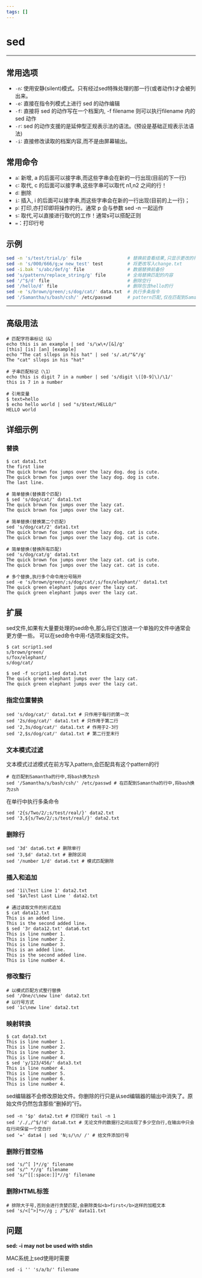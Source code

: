 ```yaml
---
tags: []
---
```

# sed
---
## 常用选项
- `-n`∶ 使用安静(silent)模式。只有经过sed特殊处理的那一行(或者动作)才会被列出来。
- `-e`∶ 直接在指令列模式上进行 sed 的动作编辑
- `-f`∶ 直接将 sed 的动作写在一个档案内, -f filename 则可以执行filename 内的sed 动作
- `-r`∶ sed 的动作支援的是延伸型正规表示法的语法。(预设是基础正规表示法语法)
- `-i`∶ 直接修改读取的档案内容,而不是由屏幕输出。

## 常用命令
- `a`∶ 新增, a 的后面可以接字串,而这些字串会在新的一行出现(目前的下一行)
- `c`∶ 取代, c 的后面可以接字串,这些字串可以取代 n1,n2 之间的行！
- `d`∶ 删除
- `i`∶ 插入, i 的后面可以接字串,而这些字串会在新的一行出现(目前的上一行)；
- `p`∶ 打印,亦打印即将操作的行。通常 p 会与参数 sed -n 一起运作
- `s`∶ 取代,可以直接进行取代的工作！通常s可以搭配正则
- `=`：打印行号

## 示例
```bash
sed -n 's/test/trial/p' file                 # 替换前查看结果,只显示更改的行
sed -n 's/000/666/g;w new_test' test         # 将更改写入change.txt
sed -i.bak 's/abc/def/g' file                # 数据替换前备份
sed 's/pattern/replace_string/g' file        # 全局替换匹配的内容
sed '/^$/d' file                             # 删除空行
sed '/hello/d' file                          # 删除包含hello的行
sed -e 's/brown/green/;s/dog/cat/' data.txt  # 执行多条指令
sed '/Samantha/s/bash/csh/' /etc/passwd      # pattern匹配,仅在匹配到Samantha的行中,将bash换为zsh
```
---
## 高级用法

```shell
# 匹配字符串标记（&）
echo this is an example | sed 's/\w\+/[&]/g' 
[this] [is] [an] [example]
echo "The cat slleps in his hat" | sed 's/.at/"&"/g'
The "cat" slleps in his "hat"

# 子串匹配标记（\1）
echo this is digit 7 in a number | sed 's/digit \([0-9]\)/\1/'
this is 7 in a number 

# 引用变量
$ text=hello
$ echo hello world | sed "s/$text/HELLO/"
HELLO world 
```

## 详细示例

### 替换
```shell
$ cat data1.txt 
the first line
The quick brown fox jumps over the lazy dog. dog is cute.
The quick brown fox jumps over the lazy dog. dog is cute.
The last line.

# 简单替换(替换首个匹配)
$ sed 's/dog/cat/' data1.txt
The quick brown fox jumps over the lazy cat.
The quick brown fox jumps over the lazy cat.

# 简单替换(替换第二个匹配)
sed 's/dog/cat/2' data1.txt
The quick brown fox jumps over the lazy dog. cat is cute.
The quick brown fox jumps over the lazy dog. cat is cute.

# 简单替换(替换所有匹配)
sed 's/dog/cat/g' data1.txt
The quick brown fox jumps over the lazy cat. cat is cute.
The quick brown fox jumps over the lazy cat. cat is cute.

# 多个替换,执行多个命令用分号隔开
sed -e 's/brown/green/;s/dog/cat/;s/fox/elephant/' data1.txt
The quick green elephant jumps over the lazy cat.
The quick green elephant jumps over the lazy cat.
```

## 扩展

sed文件,如果有大量要处理的sed命令,那么将它们放进一个单独的文件中通常会更方便一些。 可以在sed命令中用-f选项来指定文件。

```shell
$ cat script1.sed 
s/brown/green/
s/fox/elephant/
s/dog/cat/

$ sed -f script1.sed data1.txt 
The quick green elephant jumps over the lazy cat.
The quick green elephant jumps over the lazy cat.
```

### 指定位置替换
```shell
sed 's/dog/cat/' data1.txt # 只作用于每行的第一次
sed '2s/dog/cat/' data1.txt # 只作用于第二行
sed '2,3s/dog/cat/' data1.txt # 作用于2-3行
sed '2,$s/dog/cat/' data1.txt # 第二行至末行
```

### 文本模式过滤

文本模式过滤模式在前方写入pattern,会匹配具有这个pattern的行

```shell
# 在匹配到Samantha的行中,将bash换为zsh
sed '/Samantha/s/bash/csh/' /etc/passwd # 在匹配到Samantha的行中,将bash换为zsh
```

在单行中执行多条命令
```shell
sed '2{s/Two/2/;s/test/real/}' data2.txt
sed '3,${s/Two/2/;s/test/real/}' data2.txt
```

### 删除行
```shell
sed '3d' data6.txt # 删除单行
sed '3,$d' data2.txt # 删除区间
sed '/number 1/d' data6.txt # 模式匹配删除
```

### 插入和追加
```shell
sed '1i\Test Line 1' data2.txt 
sed '$a\Test Last Line ' data2.txt 

# 通过读取文件的形式追加
$ cat data12.txt
This is an added line.
This is the second added line.
$ sed '3r data12.txt' data6.txt 
This is line number 1.
This is line number 2.
This is line number 3.
This is an added line.
This is the second added line. 
This is line number 4.
```

### 修改整行
```shell
# 以模式匹配方式整行替换
sed '/One/c\new line' data2.txt 
# 以行号方式
sed '1c\new line' data2.txt 
```

### 映射转换
```shell
$ cat data3.txt 
This is line number 1.
This is line number 2.
This is line number 3.
This is line number 4.
$ sed 'y/123/456/' data3.txt
This is line number 4.
This is line number 5.
This is line number 6.
This is line number 4.
```

sed编辑器不会修改原始文件。你删除的行只是从sed编辑器的输出中消失了。原始文件仍然包含那些“删掉的”行。

```shell
sed -n '$p' data2.txt # 打印尾行 tail -n 1
sed '/./,/^$/!d' data8.txt # 无论文件的数据行之间出现了多少空白行,在输出中只会在行间保留一个空白行
sed '=' data4 | sed 'N;s/\n/ /' # 给文件添加行号
```

### 删除行首空格
```shell
sed 's/^[ ]*//g' filename
sed 's/^ *//g' filename
sed 's/^[[:space:]]*//g' filename
```

### 删除HTML标签
```shell
# 排除大于号,否则会进行贪婪匹配,会删除类似<b>first</b>这样的加粗文本
sed 's/<[^>]*>//g ; /^$/d' data11.txt
```

## 问题

**sed: -i may not be used with stdin**

MAC系统上sed使用时需要 
```shell
sed -i '' 's/a/b/' filename
```
